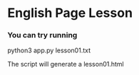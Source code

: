 # English Page Lesson

### You can try running
python3 app.py lesson01.txt

The script will generate a lesson01.html
